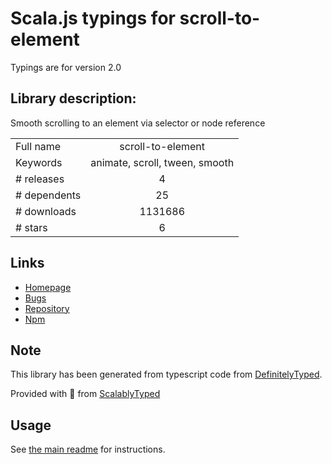 
# Scala.js typings for scroll-to-element

Typings are for version 2.0

## Library description:
Smooth scrolling to an element via selector or node reference

|                    |                 |
| ------------------ | :-------------: |
| Full name          | scroll-to-element |
| Keywords           | animate, scroll, tween, smooth |
| # releases         | 4 |
| # dependents       | 25 |
| # downloads        | 1131686 |
| # stars            | 6 |

## Links
- [Homepage](https://github.com/willhoag/scroll-to-element#readme)
- [Bugs](https://github.com/willhoag/scroll-to-element/issues)
- [Repository](https://github.com/willhoag/scroll-to-element)
- [Npm](https://www.npmjs.com/package/scroll-to-element)
    


## Note
This library has been generated from typescript code from [DefinitelyTyped](https://definitelytyped.org).

Provided with :purple_heart: from [ScalablyTyped](https://github.com/oyvindberg/ScalablyTyped)

## Usage
See [the main readme](../../readme.md) for instructions.


